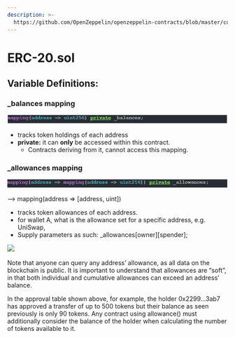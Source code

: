 ```yaml
---
description: >-
  https://github.com/OpenZeppelin/openzeppelin-contracts/blob/master/contracts/token/ERC20/ERC20.sol
---
```


# ERC-20.sol

## Variable Definitions:

### \_balances mapping

![](<../../.gitbook/assets/image (53).png>)

* tracks token holdings of each address
* **private:** it can **only** be accessed within this contract.&#x20;
  * Contracts deriving from it, cannot access this mapping.

### \_allowances mapping

![](<../../.gitbook/assets/image (188).png>)

\--> mapping(address => \[address, uint])

* tracks token allowances of each address.
* for wallet A, what is the allowance set for a specific address, e.g. UniSwap,&#x20;
* Supply parameters as such: \_allowances\[owner]\[spender];

![](https://lh4.googleusercontent.com/uZ13Oe1BmlRigHqJJROlkxlhdaTwcy7vAc6Oel-8hzZKzy79xBhscrbZVi9r6Dzzggfg0gIxgvbdF58W0Gxa7aRKgfh0rpPWzozXzb8jbAyaGe5czjknCoyOPRIoNtobf\_ROEoI)

Note that anyone can query any address’ allowance, as all data on the blockchain is public. It is important to understand that allowances are “soft”, in that both individual and cumulative allowances can exceed an address’ balance.&#x20;

In the approval table shown above, for example, the holder 0x2299…3ab7 has approved a transfer of up to 500 tokens but their balance as seen previously is only 90 tokens. Any contract using allowance() must additionally consider the balance of the holder when calculating the number of tokens available to it.
